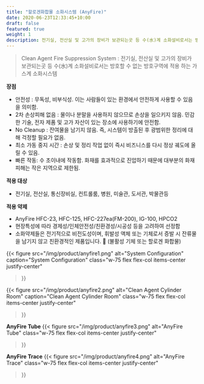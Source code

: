 ```yaml
---
title: "할로겐화합물 소화시스템 (AnyFire)"
date: 2020-06-23T12:33:45+10:00
draft: false
featured: true
weight: 1
description: 전기실, 전산실 및 고가의 장비가 보관되는곳 등 수(水)계 소화설비로서는 방호할 수 없는 방호구역에 적용 하는 가스계 소화시스템
---
```


> Clean Agent Fire Suppression System :
> 전기실, 전산실 및 고가의 장비가 보관되는곳 등 수(水)계 소화설비로서는 방호할 수 없는 방호구역에 적용 하는 가스계 소화시스템

**장점**
- 안전성 : 무독성, 비부식성. 이는 사람들이 있는 환경에서 안전하게 사용할 수 있음을 의미함.
- 2차 손상피해 없음 : 물이나 분말을 사용하지 않으므로 손상을 일으키지 않음.  민감한 기술, 전자 제품 및 고가 자산이 있는 장소에 사용하기에 안전함.
- No Cleanup : 잔여물을 남기지 않음. 즉, 시스템이 방출된 후 광범위한 정리에 대해 걱정할 필요가 없음.
- 최소 가동 중지 시간 : 손상 및 정리 작업 없이 즉시 비즈니스를 다시 정상 궤도에 올릴 수 있음.
- 빠른 작동:  수 초이내에 작동함. 화재를 효과적으로 진압하기 때문에 대부분의 화재 피해는 작은 지역으로 제한됨.

**적용 대상**
- 전기실, 전산실, 통신장비실, 컨트롤룸, 병원, 미술관, 도서관, 박물관등

**적용 약제**
- AnyFire HFC-23, HFC-125, HFC-227ea(FM-200), IG-100, HPCO2
- 현장특성에 따라 경제성/인체안전성/친환경성/시공성 등을 고려하여 선정함
- 소화약제들은 전기적으로 비전도성이며, 휘발성 액체 또는 기체로서 증발 시 잔류물을 남기지 않고 친환경적인 제품입니다. 🍊 (불활성 기체 또는 할로겐 화합물)

{{< figure
  src="/img/product/anyfire1.png"
  alt="System Configuration"
  caption="System Configuration"
  class="w-75 flex flex-col items-center justify-center"
>}}

{{< figure
  src="/img/product/anyfire2.png"
  alt="Clean Agent Cylinder Room"
  caption="Clean Agent Cylinder Room"
  class="w-75 flex flex-col items-center justify-center"
>}}

**AnyFire Tube**
{{< figure
  src="/img/product/anyfire3.png"
  alt="AnyFire Tube"
  class="w-75 flex flex-col items-center justify-center"
>}}

**AnyFire Trace**
{{< figure
  src="/img/product/anyfire4.png"
  alt="AnyFire Trace"
  class="w-75 flex flex-col items-center justify-center"
>}}